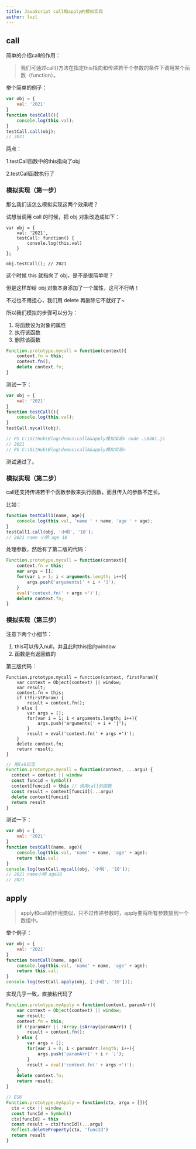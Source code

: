 ```yaml
---
title: JavaScript call和apply的模拟实现
author: lvzl
---
```


## call

简单的介绍call的作用：

> 我们可通过call()方法在指定this指向和传递若干个参数的条件下调用某个函数（function）。

举个简单的例子：

```js
var obj = {
    val: '2021'
}
function testCall(){
    console.log(this.val);
}
testCall.call(obj);
// 2021
```

两点：

1.testCall函数中的this指向了obj

2.testCall函数执行了

### 模拟实现（第一步）

那么我们该怎么模拟实现这两个效果呢？

试想当调用 call 的时候，把 obj 对象改造成如下：

```
var obj = {
    val: '2021',
    testCall: function() {
        console.log(this.val)
    }
};

obj.testCall(); // 2021
```

这个时候 this 就指向了 obj，是不是很简单呢？

但是这样却给 obj 对象本身添加了一个属性，这可不行呐！

不过也不用担心，我们用 delete 再删除它不就好了~

所以我们模拟的步骤可以分为：

1. 将函数设为对象的属性
2. 执行该函数
3. 删除该函数

```js
Function.prototype.mycall = function(context){
    context.fn = this;
    context.fn();
    delete context.fn;
}
```

测试一下：

```js
var obj = {
    val: '2021'
}
function testCall(){
    console.log(this.val);
}
testCall.mycall(obj);

// PS C:\GitHub\Blog\demos\call&&apply模拟实现> node .\0301.js
// 2021
// PS C:\GitHub\Blog\demos\call&&apply模拟实现> 
```

测试通过了。

### 模拟实现（第二步）

call还支持传递若干个函数参数来执行函数，而且传入的参数不定长。

比如：

```js
function testCall1(name, age){
    console.log(this.val, 'name ' + name, 'age ' + age);
}
testCall1.call(obj, '小明', '18');
// 2021 name 小明 age 18
```

处理参数，然后有了第二版的代码：

```js
Function.prototype.mycall = function(context){
    context.fn = this;
    var args = [];
    for(var i = 1; i < arguments.length; i++){
        args.push('arguments[' + i + ']');
    }
    eval('context.fn(' + args +')');
    delete context.fn;
}
```

### 模拟实现（第三步）

注意下两个小细节：

1. this可以传入null，并且此时this指向window
2. 函数是有返回值的

第三版代码：

```JS
Function.prototype.mycall = function(context, firstParam){
    var context = Object(context) || window;
    var result;
    context.fn = this;
    if (!firstParam) {
        result = context.fn();
    } else {
        var args = [];
        for(var i = 1; i < arguments.length; i++){
            args.push('arguments[' + i + ']');
        }
        result = eval('context.fn(' + args +')');
    }
    delete context.fn;
    return result;
}
```

```js
// 用Es6实现
Function.prototype.mycall = function(context, ...argu) {
  context = context || window
  const funcid = Symbol()
  context[funcid] = this // 调用call的函数
  const result = context[funcid](...argu)
  delete context[funcid]
  return result
}
```

测试一下：

```js
var obj = {
    val: '2021'
}
function testCall(name, age){
    console.log(this.val, 'name' + name, 'age' + age);
    return this.val;
}
console.log(testCall.mycall(obj, '小明', '18'));
// 2021 name小明 age18
// 2021
```


## apply

> apply和call的作用类似，只不过传递参数时，apply要将所有参数放到一个数组中。

举个例子：

```js
var obj = {
    val: '2021'
}
function testCall(name, age){
    console.log(this.val, 'name' + name, 'age' + age);
    return this.val;
}
console.log(testCall.apply(obj, ['小明', '18']));
```

实现几乎一致，直接粘代码了

```js
Function.prototype.myApply = function(context, paramArr){
    var context = Object(context) || window;
    var result;
    context.fn = this;
    if (!paramArr || !Array.isArray(paramArr)) {
        result = context.fn();
    } else {
        var args = [];
        for(var i = 0; i < paramArr.length; i++){
            args.push('paramArr[' + i + ']');
        }
        result = eval('context.fn(' + args +')');
    }
    delete context.fn;
    return result;
}
```
```js
// ES6
Function.prototype.myApply = function(ctx, argu = []){
  ctx = ctx || window
  const funcId = Symbol()
  ctx[funcId] = this
  const result = ctx[funcId](...argu)
  Reflect.deleteProperty(ctx, 'funcId')
  return result
}
```

